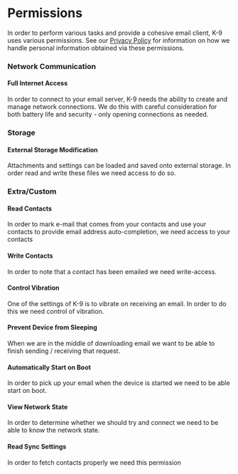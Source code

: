 # Permissions

In order to perform various tasks and provide a cohesive email client, K-9 uses various permissions. See our 
[Privacy Policy](https://k9mail.app/privacy) for information on how we handle personal information obtained via these 
permissions.

### Network Communication

#### Full Internet Access

In order to connect to your email server, K-9 needs the ability to create and manage network connections. We do this 
with careful consideration for both battery life and security - only opening connections as needed.

### Storage

#### External Storage Modification

Attachments and settings can be loaded and saved onto external storage. In order read and write these files we need 
access to do so.

### Extra/Custom

#### Read Contacts

In order to mark e-mail that comes from your contacts and use your contacts to provide email address auto-completion, we
need access to your contacts

#### Write Contacts

In order to note that a contact has been emailed we need write-access.

#### Control Vibration

One of the settings of K-9 is to vibrate on receiving an email. In order to do this we need control of vibration.

#### Prevent Device from Sleeping

When we are in the middle of downloading email we want to be able to finish sending / receiving that request.

#### Automatically Start on Boot

In order to pick up your email when the device is started we need to be able start on boot.

#### View Network State

In order to determine whether we should try and connect we need to be able to know the network state.

#### Read Sync Settings

In order to fetch contacts properly we need this permission
